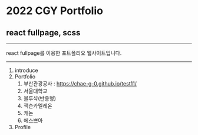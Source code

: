 # 2022 CGY Portfolio

## react fullpage, scss

---

react fullpage를 이용한 포트폴리오 웹사이트입니다.

---

1. introduce
2. Portfolio
    1. 부산관광공사 : https://chae-g-0.github.io/test11/
    2. 서울대학교
    3. 블루샥(반응형)
    4. 잭슨카멜레온
    5. 캐논
    6. 에스쁘아
3. Profile